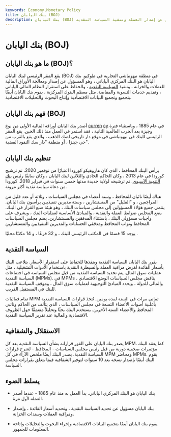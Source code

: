 ```yaml
---
keywords: Economy,Monetary Policy
title: بنك اليابان (BOJ)
description: بنك اليابان (BOJ) هو البنك المركزي الياباني المسؤول عن إصدار العملة وتنفيذ السياسة النقدية.
---
```


# بنك اليابان (BOJ)
## ما هو بنك اليابان (BOJ)؟

يقع المقر الرئيسي لبنك اليابان (BOJ) في منطقة نيهونباشي التجارية في طوكيو. بنك اليابان هو البنك المركزي الياباني ، وهو المسؤول عن إصدار ومعالجة الأوراق المالية للعملات والخزانة ، وتنفيذ [السياسة النقدية](/monetarypolicy) ، والحفاظ على استقرار النظام المالي الياباني ، وتقديم خدمات التسوية والمقاصة. مثل معظم البنوك المركزية ، يقوم بنك اليابان أيضًا بتجميع وتجميع البيانات الاقتصادية وإنتاج البحوث والتحليلات الاقتصادية.

## فهم بنك اليابان (BOJ)

أصدر بنك اليابان أوراقه المالية الأولى من نوع [curren](/jpy-japanese-yen) [cy](/jpy-japanese-yen) في عام 1885 ، وباستثناء فترة وجيزة بعد الحرب العالمية الثانية ، فقد استمر في العمل منذ ذلك الحين. يقع المقر الرئيسي للبنك في نيهونباشي في موقع دار تاريخي لصك الذهب ، والذي يقع بالقرب من حي جينزا ، أو منطقة "دار سك النقود الفضية".

## تنظيم بنك اليابان

يرأس البنك المحافظ ، الذي كان هاروهيكو كورودا اعتبارًا من نوفمبر 2020. تم ترشيح كورودا في عام 2013 ، وكان الحاكم الحادي والثلاثين لبنك اليابان ، وكان سابقًا رئيس [بنك التنمية الآسيوي](/asian-development-bank). تم ترشيحه لولاية جديدة مدتها خمس سنوات في فبراير 2018. كورودا من دعاة سياسة نقدية أكثر مرونة.

هناك أيضًا نائبان للمحافظ ، وستة أعضاء في مجلس السياسات ، وثلاثة أو عدد قليل من المراجعين ، و "القليل" من المستشارين ، وستة مديرين تنفيذيين يرأسون بنك اليابان. ينتمي جميع هؤلاء المسؤولين إلى مجلس سياسات البنك ، وهو هيئة صنع القرار في البنك. يضع المجلس ضوابط العملة والنقدية ، والمبادئ الأساسية لعمليات البنك ، ويشرف على واجبات مسؤولي البنك ، باستثناء المدققين والمستشارين. يضم مجلس السياسات المحافظ ونواب المحافظ ومدققي الحسابات والمديرين التنفيذيين والمستشارين.

يوجد 15 قسمًا في المكتب الرئيسي للبنك ، و 32 فرعًا ، و 14 مكتبًا محليًا .

## السياسة النقدية

يقرر بنك اليابان السياسة النقدية وينفذها للحفاظ على استقرار الأسعار. يتلاعب البنك بأسعار الفائدة لغرض مراقبة العملة والسيطرة النقدية باستخدام الأدوات التشغيلية ، مثل عمليات سوق المال. يتم تحديد السياسة النقدية من قبل مجلس السياسة في اجتماعات السياسة النقدية (MPMs). في MPMs ، يناقش مجلس السياسات الوضع الاقتصادي والمالي للدولة ، ويحدد المبادئ التوجيهية لعمليات سوق المال ، وموقف السياسة النقدية للبنك في المستقبل القريب.

تقام فعاليات MPM ثماني مرات في السنة لمدة يومين. تُتخذ قرارات السياسة النقدية بأغلبية أصوات الأعضاء التسعة في مجلس السياسات ، الذي يتألف من الحاكم ونائبي المحافظ والأعضاء الستة الآخرين. يستخدم البنك بحثًا وتحليلاً متعمقًا حول الظروف الاقتصادية والمالية عند تقرير السياسة النقدية.

## الاستقلال والشفافية

يصدر بنك اليابان على الفور قراراته بشأن السياسة النقدية بعد كل MPM. كما يعقد البنك مؤتمرات صحفية دورية من قبل رئيس مجلس السياسات - المحافظ - لشرح قرارات السياسة النقدية. يصدر البنك أيضًا ملخص الآراء في كل MPM ومحاضر MPMs. يقوم البنك أيضًا بإصدار نسخه بعد 10 سنوات لتوفير الشفافية فيما يتعلق بقرارات مجلس السياسة.

## يسلط الضوء

- بنك اليابان هو البنك المركزي الياباني. بدأ العمل به منذ عام 1885 - عندما أصدر العملة لأول مرة.

- بنك اليابان مسؤول عن تحديد السياسة النقدية ، وتحديد أسعار الفائدة ، وإصدار ومراقبة العملات وسندات الخزانة.

- يقوم بنك اليابان أيضًا بتجميع البيانات الاقتصادية وإجراء البحوث والتحليلات وإتاحة المعلومات للجمهور.

